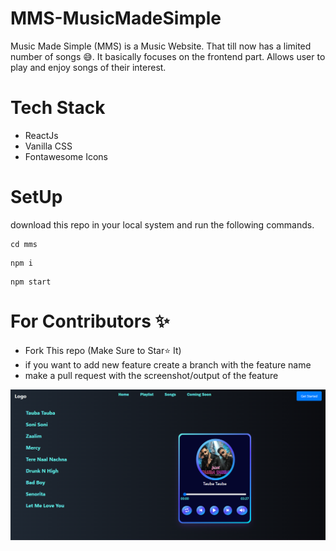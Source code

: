 # MMS-MusicMadeSimple
Music Made Simple (MMS) is a Music Website. That till now has a limited number of songs 😅. It basically focuses on the frontend part.
Allows user to play and enjoy songs of their interest.

# Tech Stack
 - ReactJs
 - Vanilla CSS
 - Fontawesome Icons

# SetUp

download this repo in your local system and run the following commands.

```
cd mms
```

```
npm i
```

```
npm start
```

# For Contributors ✨

 - Fork This repo (Make Sure to Star⭐ It)
 - if you want to add new feature create a branch with the feature name
 - make a pull request with the screenshot/output of the feature



![](https://github.com/Abhiraj-Sardar/MMS-MusicMadeSimple/blob/master/output.png)
